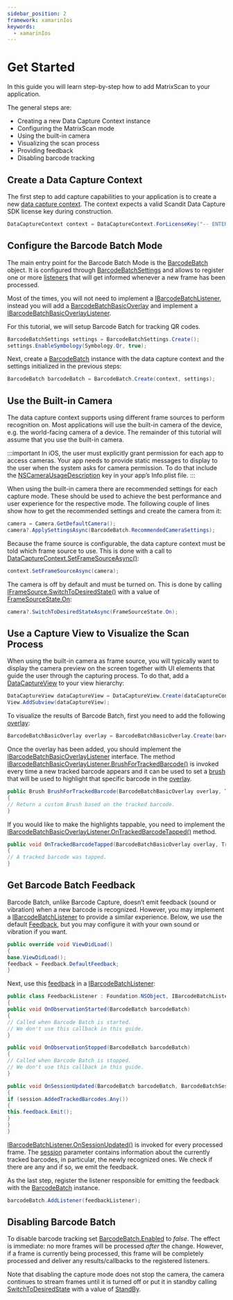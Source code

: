 ```yaml
---
sidebar_position: 2
framework: xamarinIos
keywords:
  - xamarinIos
---
```


# Get Started

In this guide you will learn step-by-step how to add MatrixScan to your application.

The general steps are:

- Creating a new Data Capture Context instance
- Configuring the MatrixScan mode
- Using the built-in camera
- Visualizing the scan process
- Providing feedback
- Disabling barcode tracking

## Create a Data Capture Context

The first step to add capture capabilities to your application is to create a new [data capture context](https://docs.scandit.com/data-capture-sdk/xamarin.ios/core/api/data-capture-context.html#class-scandit.datacapture.core.DataCaptureContext). The context expects a valid Scandit Data Capture SDK license key during construction.

```csharp
DataCaptureContext context = DataCaptureContext.ForLicenseKey("-- ENTER YOUR SCANDIT LICENSE KEY HERE --");
```

## Configure the Barcode Batch Mode

The main entry point for the Barcode Batch Mode is the [BarcodeBatch](https://docs.scandit.com/data-capture-sdk/xamarin.ios/barcode-capture/api/barcode-batch.html#class-scandit.datacapture.barcode.batch.BarcodeBatch) object. It is configured through [BarcodeBatchSettings](https://docs.scandit.com/data-capture-sdk/xamarin.ios/barcode-capture/api/barcode-batch-settings.html#class-scandit.datacapture.barcode.batch.BarcodeBatchSettings) and allows to register one or more [listeners](https://docs.scandit.com/data-capture-sdk/xamarin.ios/barcode-capture/api/barcode-batch-listener.html#interface-scandit.datacapture.barcode.batch.IBarcodeBatchListener) that will get informed whenever a new frame has been processed.

Most of the times, you will not need to implement a [IBarcodeBatchListener](https://docs.scandit.com/data-capture-sdk/xamarin.ios/barcode-capture/api/barcode-batch-listener.html#interface-scandit.datacapture.barcode.batch.IBarcodeBatchListener), instead you will add a [BarcodeBatchBasicOverlay](https://docs.scandit.com/data-capture-sdk/xamarin.ios/barcode-capture/api/ui/barcode-batch-basic-overlay.html#class-scandit.datacapture.barcode.batch.ui.BarcodeBatchBasicOverlay) and implement a [IBarcodeBatchBasicOverlayListener](https://docs.scandit.com/data-capture-sdk/xamarin.ios/barcode-capture/api/ui/barcode-batch-basic-overlay-listener.html#interface-scandit.datacapture.barcode.batch.ui.IBarcodeBatchBasicOverlayListener).

For this tutorial, we will setup Barcode Batch for tracking QR codes.

```csharp
BarcodeBatchSettings settings = BarcodeBatchSettings.Create();
settings.EnableSymbology(Symbology.Qr, true);
```

Next, create a [BarcodeBatch](https://docs.scandit.com/data-capture-sdk/xamarin.ios/barcode-capture/api/barcode-batch.html#class-scandit.datacapture.barcode.batch.BarcodeBatch) instance with the data capture context and the settings initialized in the previous steps:

```csharp
BarcodeBatch barcodeBatch = BarcodeBatch.Create(context, settings);
```

## Use the Built-in Camera

The data capture context supports using different frame sources to perform recognition on. Most applications will use the built-in camera of the device, e.g. the world-facing camera of a device. The remainder of this tutorial will assume that you use the built-in camera.

:::important
In iOS, the user must explicitly grant permission for each app to access cameras. Your app needs to provide static messages to display to the user when the system asks for camera permission. To do that include the [NSCameraUsageDescription](https://learn.microsoft.com/en-us/xamarin/ios/app-fundamentals/security-privacy?tabs=macos#:~:text=NSCameraUsageDescription)
key in your app’s Info.plist file.
:::

When using the built-in camera there are recommended settings for each capture mode. These should be used to achieve the best performance and user experience for the respective mode. The following couple of lines show how to get the recommended settings and create the camera from it:

```csharp
camera = Camera.GetDefaultCamera();
camera?.ApplySettingsAsync(BarcodeBatch.RecommendedCameraSettings);
```

Because the frame source is configurable, the data capture context must be told which frame source to use. This is done with a call to [DataCaptureContext.SetFrameSourceAsync()](https://docs.scandit.com/data-capture-sdk/xamarin.ios/core/api/data-capture-context.html#method-scandit.datacapture.core.DataCaptureContext.SetFrameSourceAsync):

```csharp
context.SetFrameSourceAsync(camera);
```

The camera is off by default and must be turned on. This is done by calling [IFrameSource.SwitchToDesiredState()](https://docs.scandit.com/data-capture-sdk/xamarin.ios/core/api/frame-source.html#method-scandit.datacapture.core.IFrameSource.SwitchToDesiredStateAsync) with a value of [FrameSourceState.On](https://docs.scandit.com/data-capture-sdk/xamarin.ios/core/api/frame-source.html#value-scandit.datacapture.core.FrameSourceState.On):

```csharp
camera?.SwitchToDesiredStateAsync(FrameSourceState.On);
```



## Use a Capture View to Visualize the Scan Process

When using the built-in camera as frame source, you will typically want to display the camera preview on the screen together with UI elements that guide the user through the capturing process. To do that, add a [DataCaptureView](https://docs.scandit.com/data-capture-sdk/xamarin.ios/core/api/ui/data-capture-view.html#class-scandit.datacapture.core.ui.DataCaptureView) to your view hierarchy:

```csharp
DataCaptureView dataCaptureView = DataCaptureView.Create(dataCaptureContext, View.Bounds);
View.AddSubview(dataCaptureView);
```

To visualize the results of Barcode Batch, first you need to add the following [overlay](https://docs.scandit.com/data-capture-sdk/xamarin.ios/barcode-capture/api/ui/barcode-batch-basic-overlay.html#class-scandit.datacapture.barcode.batch.ui.BarcodeBatchBasicOverlay):

```csharp
BarcodeBatchBasicOverlay overlay = BarcodeBatchBasicOverlay.Create(barcodeBatch, dataCaptureView);
```

Once the overlay has been added, you should implement the [IBarcodeBatchBasicOverlayListener](https://docs.scandit.com/data-capture-sdk/xamarin.ios/barcode-capture/api/ui/barcode-batch-basic-overlay-listener.html#interface-scandit.datacapture.barcode.batch.ui.IBarcodeBatchBasicOverlayListener) interface. The method [IBarcodeBatchBasicOverlayListener.BrushForTrackedBarcode()](https://docs.scandit.com/data-capture-sdk/xamarin.ios/barcode-capture/api/ui/barcode-batch-basic-overlay-listener.html#method-scandit.datacapture.barcode.batch.ui.IBarcodeBatchBasicOverlayListener.BrushForTrackedBarcode) is invoked every time a new tracked barcode appears and it can be used to set a [brush](https://docs.scandit.com/data-capture-sdk/xamarin.ios/core/api/ui/brush.html#class-scandit.datacapture.core.ui.Brush) that will be used to highlight that specific barcode in the [overlay](https://docs.scandit.com/data-capture-sdk/xamarin.ios/barcode-capture/api/ui/barcode-batch-basic-overlay.html#class-scandit.datacapture.barcode.batch.ui.BarcodeBatchBasicOverlay).

```csharp
public Brush BrushForTrackedBarcode(BarcodeBatchBasicOverlay overlay, TrackedBarcode trackedBarcode)
{
// Return a custom Brush based on the tracked barcode.
}
```

If you would like to make the highlights tappable, you need to implement the [IBarcodeBatchBasicOverlayListener.OnTrackedBarcodeTapped()](https://docs.scandit.com/data-capture-sdk/xamarin.ios/barcode-capture/api/ui/barcode-batch-basic-overlay-listener.html#method-scandit.datacapture.barcode.batch.ui.IBarcodeBatchBasicOverlayListener.OnTrackedBarcodeTapped) method.

```csharp
public void OnTrackedBarcodeTapped(BarcodeBatchBasicOverlay overlay, TrackedBarcode trackedBarcode)
{
// A tracked barcode was tapped.
}
```

## Get Barcode Batch Feedback

Barcode Batch, unlike Barcode Capture, doesn’t emit feedback (sound or vibration) when a new barcode is recognized. However, you may implement a [IBarcodeBatchListener](https://docs.scandit.com/data-capture-sdk/xamarin.ios/barcode-capture/api/barcode-batch-listener.html#interface-scandit.datacapture.barcode.batch.IBarcodeBatchListener) to provide a similar experience. Below, we use the default [Feedback](https://docs.scandit.com/data-capture-sdk/xamarin.ios/core/api/feedback.html#class-scandit.datacapture.core.Feedback), but you may configure it
with your own sound or vibration if you want.

```csharp
public override void ViewDidLoad()
{
base.ViewDidLoad();
feedback = Feedback.DefaultFeedback;
}
```

Next, use this [feedback](https://docs.scandit.com/data-capture-sdk/xamarin.ios/core/api/feedback.html#class-scandit.datacapture.core.Feedback) in a [IBarcodeBatchListener](https://docs.scandit.com/data-capture-sdk/xamarin.ios/barcode-capture/api/barcode-batch-listener.html#interface-scandit.datacapture.barcode.batch.IBarcodeBatchListener):

```csharp
public class FeedbackListener : Foundation.NSObject, IBarcodeBatchListener
{
public void OnObservationStarted(BarcodeBatch barcodeBatch)
{
// Called when Barcode Batch is started.
// We don't use this callback in this guide.
}

public void OnObservationStopped(BarcodeBatch barcodeBatch)
{
// Called when Barcode Batch is stopped.
// We don't use this callback in this guide.
}

public void OnSessionUpdated(BarcodeBatch barcodeBatch, BarcodeBatchSession session, IFrameData frameData)
{
if (session.AddedTrackedBarcodes.Any())
{
this.feedback.Emit();
}
}
}
```

[IBarcodeBatchListener.OnSessionUpdated()](https://docs.scandit.com/data-capture-sdk/xamarin.ios/barcode-capture/api/barcode-batch-listener.html#method-scandit.datacapture.barcode.batch.IBarcodeBatchListener.OnSessionUpdated) is invoked for every processed frame. The [session](https://docs.scandit.com/data-capture-sdk/xamarin.ios/barcode-capture/api/barcode-batch-session.html#class-scandit.datacapture.barcode.batch.BarcodeBatchSession) parameter contains information about the currently tracked barcodes, in particular, the newly recognized ones. We check if there are any and if so, we emit the feedback.

As the last step, register the listener responsible for emitting the feedback with the [BarcodeBatch](https://docs.scandit.com/data-capture-sdk/xamarin.ios/barcode-capture/api/barcode-batch.html#class-scandit.datacapture.barcode.batch.BarcodeBatch) instance.

```csharp
barcodeBatch.AddListener(feedbackListener);
```

## Disabling Barcode Batch

To disable barcode tracking set [BarcodeBatch.Enabled](https://docs.scandit.com/data-capture-sdk/xamarin.ios/barcode-capture/api/barcode-batch.html#property-scandit.datacapture.barcode.batch.BarcodeBatch.IsEnabled) to _false_. The effect is immediate: no more frames will be processed _after_ the change. However, if a frame is currently being processed, this frame will be completely processed and deliver any results/callbacks to the registered listeners.

Note that disabling the capture mode does not stop the camera, the camera continues to stream frames until it is turned off or put it in standby calling
[SwitchToDesiredState](https://docs.scandit.com/data-capture-sdk/xamarin.ios/core/api/frame-source.html#method-scandit.datacapture.core.IFrameSource.SwitchToDesiredStateAsync) with a value of [StandBy](https://docs.scandit.com/data-capture-sdk/xamarin.ios/core/api/frame-source.html#value-scandit.datacapture.core.FrameSourceState.Standby).
